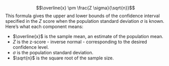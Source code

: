 $$\overline{x} \pm \frac{Z \sigma}{\sqrt{n}}$$
This formula gives the upper and lower bounds of the confidence interval specified in the $Z$ score when the population standard deviation $\sigma$ is known. Here’s what each component means:
- $\overline{x}$ is the sample mean, an estimate of the population mean.
- $Z$ is the z-score - inverse normal - corresponding to the desired confidence level.
- $\sigma$ is the population standard deviation.
- $\sqrt{n}$ is the square root of the sample size.